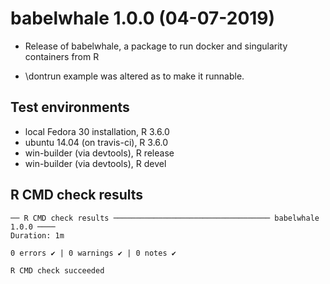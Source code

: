 # babelwhale 1.0.0 (04-07-2019)

* Release of babelwhale, a package to run docker and singularity containers from R

* \dontrun example was altered as to make it runnable.

## Test environments
* local Fedora 30 installation, R 3.6.0
* ubuntu 14.04 (on travis-ci), R 3.6.0
* win-builder (via devtools), R release
* win-builder (via devtools), R devel

## R CMD check results
```
── R CMD check results ─────────────────────────────────── babelwhale 1.0.0 ────
Duration: 1m

0 errors ✔ | 0 warnings ✔ | 0 notes ✔

R CMD check succeeded
```
